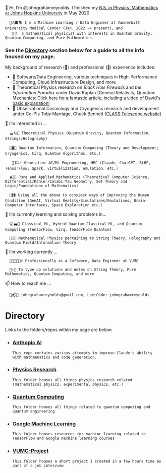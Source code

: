 👋 Hi, I’m @johngrahamreynolds. I finished my <ins>B.S. in Physics, Mathematics at Johns Hopkins University</ins> in May 2020. 

      👱‍♂️🎓📚 I'm a Machine Learning / Data Engineer at Vanderbilt University Medical Center (Jan. 2022 -> present), and
      〈🌌〉 a mathematical physicist with interests in Quantum Gravity, Quantum Computing, and Pure Mathematics.

### See the <ins>Directory</ins> section below for a guide to all the info housed on my page.

My background of research (📖) and professional (🔩) experience includes:

- 🔩 Software/Data Engineering, various techniques in High-Performance Computing, Cloud Infrastructure Design, and more
- 📖 Theoretical Physics research on *Black Hole Firewalls* and *the Information Paradox* under David Kaplan (General Relativity, Qunatum Mechanics: [Click here for a fantastic article, including a video of David's basic explanation!](https://www.quantamagazine.org/wormhole-entanglement-and-the-firewall-paradox-20150424/)
- 📖 Observational Cosmology and Cryogenics research and development under Co-PIs Toby Marriage, Chuck Bennett ([CLASS Telescope website](https://sites.krieger.jhu.edu/class/))
      
👀 I’m interested in ... 

      🕳🪐🔮 Theoretical Physics (Quantum Gravity, Quantum Information, Strings/Holography)
      
      🔬🖥🤏 Quantum Information, Quantum Computing (Theory and Development; Cryogenics, Cirq, Quantum Algorithms, etc.)

       🤖🏗📈 Generative AI/ML Engineering, HPC (Claude, ChatGPT, RLHF, TensorFlow, Spark, virtualization, emulation, etc.)

      ◼️🧮➗ Pure and Applied Mathematics (Theoretical Computer Science, Differential/Kähler/Calabi-Yau Geometry, Set Theory and Logic/Foundations of Mathematics)
      
      🧪🚹🚺 Using all the above to consider ways of improving the Human Condition (GenAI, Virtual Reality/Simulations/Emulations, Brain-Computer Interfaces, Space Exploration etc.)
      
🌱 I’m currently learning and solving problems in...

      💻🏔🧠 Classical ML, Hybrid Quantum-Classical ML, and Quantum Computing (TensorFlow, Cirq, TensorFlow Quantum)
     
      👾🚀🔀 Mathematical Physics pertaining to String Theory, Holography and Quantum Field/Information Theory
     
🏧 I’m working currently ...

      👨‍💻👨‍🔬👷‍♂️ Professionally as a Software, Data Engineer at VUMC
      
      🧵⚛️📓 To type up solutions and notes on String Theory, Pure Mathematics, Quantum Computing, and more

📫 How to reach me ...
      
      📩📬📧 johngrahamreynolds@gmail.com, LeetCode: johngrahamreynolds

# Directory

Links to the folders/repos within my page are below: 

- ### [Anthopic AI](https://github.com/johngrahamreynolds/Anthropic)
      This repo contains various attempts to improve Claude's ability with mathmematics and code generation.

- ### [Physics Research](https://github.com/johngrahamreynolds/Physics)
      This folder houses all things physics research related (mathematical physics, experimental physics, etc.)

- ### [Quantum Computing](https://github.com/johngrahamreynolds/QuantumComputing)
      This folder houses all things related to quantum computing and quantum engineering

- ### [Google Machine Learning](https://github.com/johngrahamreynolds/GoogleML)
      This folder houses resources for machine learning related to TensorFlow and Google machine learning courses

- ### [VUMC-Project](https://github.com/johngrahamreynolds/VUMC-Project)
      This folder houses a short project I created in a few hours time as part of a job interview

